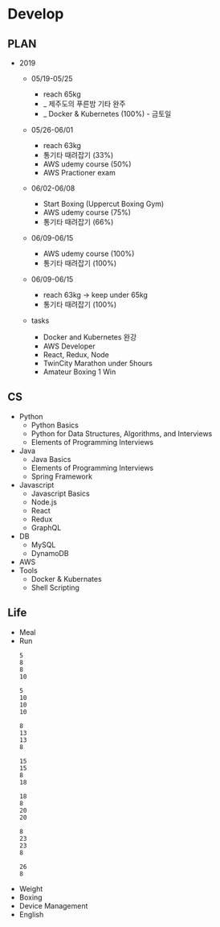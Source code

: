 # Develop

## PLAN
* 2019
  * 05/19-05/25
    * reach 65kg
    * _ 제주도의 푸른밤 기타 완주
    * _ Docker & Kubernetes (100%) - 금토일
  * 05/26-06/01
    * reach 63kg
    * 통기타 때려잡기 (33%)
    * AWS udemy course (50%)
    * AWS Practioner exam
  * 06/02-06/08
    * Start Boxing (Uppercut Boxing Gym)
    * AWS udemy course (75%)
    * 통기타 때려잡기 (66%)
  * 06/09-06/15
    * AWS udemy course (100%)
    * 통기타 때려잡기 (100%)
  * 06/09-06/15
    * reach 63kg -> keep under 65kg 
    * 통기타 때려잡기 (100%)
    
  * tasks
    * Docker and Kubernetes 완강
    * AWS Developer
    * React, Redux, Node
    * TwinCity Marathon under 5hours
    * Amateur Boxing 1 Win

## CS
* Python
  * Python Basics
  * Python for Data Structures, Algorithms, and Interviews
  * Elements of Programming Interviews
* Java
  * Java Basics
  * Elements of Programming Interviews
  * Spring Framework
* Javascript
  * Javascript Basics
  * Node.js
  * React
  * Redux
  * GraphQL
* DB
  * MySQL
  * DynamoDB
* AWS
* Tools
  * Docker & Kubernates
  * Shell Scripting
  
## Life
* Meal
* Run
  ```
  5
  8
  8
  10

  5
  10
  10
  10 

  8
  13
  13
  8
  
  15
  15
  8
  18
  
  18
  8
  20
  20
  
  8
  23
  23
  8
  
  26
  8
  ```
* Weight
* Boxing
* Device Management
* English
